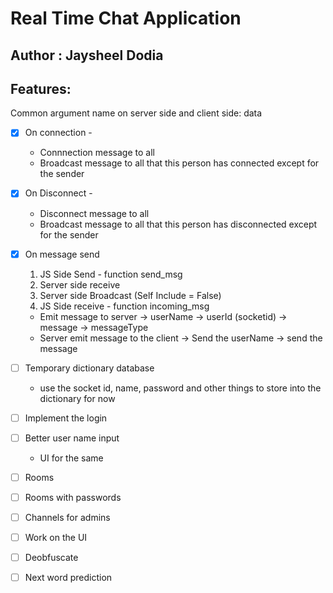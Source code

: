 # Real Time Chat Application

## Author : Jaysheel Dodia

## Features: 

Common argument name on server side and client side: data

<!-- * [x] -->
* [x] On connection - 
    - Connnection message to all
    - Broadcast message to all that this person has connected except for the sender

* [x] On Disconnect - 
    - Disconnect message to all
    - Broadcast message to all that this person has disconnected except for the sender
    
* [x] On message send
    1. JS Side Send - function send_msg
    2. Server side receive
    3. Server side Broadcast (Self Include = False)
    4. JS Side receive - function incoming_msg
    - Emit message to server 
        -> userName
        -> userId (socketid)
        -> message
        -> messageType
    - Server emit message to the client
        -> Send the userName
        -> send the message

* [ ] Temporary dictionary database
    - use the socket id, name, password and other things to store into the dictionary for now
    
* [ ] Implement the login

* [ ] Better user name input
    - UI for the same

* [ ] Rooms

* [ ] Rooms with passwords

* [ ] Channels for admins

* [ ] Work on the UI

* [ ] Deobfuscate

* [ ] Next word prediction
